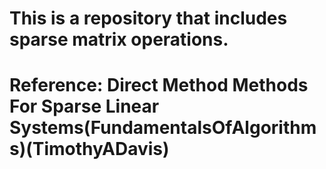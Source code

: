 # This is a repository that includes sparse matrix operations.
# Reference: Direct Method Methods For Sparse Linear Systems(FundamentalsOfAlgorithms)(TimothyADavis)